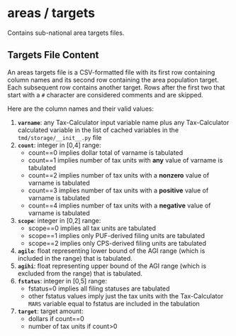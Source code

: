 # areas / targets

Contains sub-national area targets files.


## Targets File Content

An areas targets file is a CSV-formatted file with its first row
containing column names and its second row containing the area
population target.  Each subsequent row contains another target.
Rows after the first two that start with a `#` character are
considered comments and are skipped.

Here are the column names and their valid values:

1. __`varname`__: any Tax-Calculator input variable name plus any
                  Tax-Calculator calculated variable in the list of
                  cached variables in the `tmd/storage/__init__.py` file
2. __`count`__: integer in [0,4] range:
      * count==0 implies dollar total of varname is tabulated
      * count==1 implies number of tax units
                 with __any__ value of varname is tabulated
      * count==2 implies number of tax units
                 with a __nonzero__ value of varname is tabulated
      * count==3 implies number of tax units
                 with a __positive__ value of varname is tabulated
      * count==4 implies number of tax units
                 with a __negative__ value of varname is tabulated
3. __`scope`__: integer in [0,2] range:
      * scope==0 implies all tax units are tabulated
      * scope==1 implies only PUF-derived filing units are tabulated
      * scope==2 implies only CPS-derived filing units are tabulated
4. __`agilo`__: float representing lower bound of the AGI range (which
                is included in the range) that is tabulated.
5. __`agihi`__: float representing upper bound of the AGI range (which
                is excluded from the range) that is tabulated.
6. __`fstatus`__: integer in [0,5] range:
      * fstatus=0 implies all filing statuses are tabulated
      * other fstatus values imply just the tax units with
              the Tax-Calculator `MARS` variable equal to fstatus
              are included in the tabulation
7. __`target`__: target amount:
      * dollars if count==0
      * number of tax units if count>0
